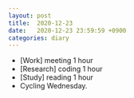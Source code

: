 ```yaml
---
layout: post
title:  2020-12-23
date:   2020-12-23 23:59:59 +0900
categories: diary
---
```


- [Work] meeting 1 hour
- [Research] coding 1 hour
- [Study] reading 1 hour
- Cycling Wednesday.
